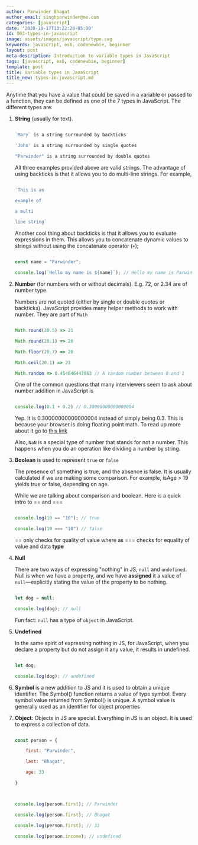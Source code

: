 ```yaml
---
author: Parwinder Bhagat
author_email: singhparwinder@me.com
categories: [javascript]
date: '2020-10-17T13:22:20-05:00'
id: 003-types-in-javascript
image: assets/images/javascript/type.svg
keywords: javascript, es6, codenewbie, beginner
layout: post
meta-description: Introduction to variable types in JavaScript
tags: [javascript, es6, codenewbie, beginner]
template: post
title: Variable types in JavaScript
title_new: types-in-javascript.md
---
```




Anytime that you have a value that could be saved in a variable or passed to a function, they can be defined as one of the 7 types in JavaScript. The different types are:



1. **String** (usually for text).

   ```javascript

   `Mary` is a string surrounded by backticks

   'John' is a string surrounded by single quotes

   "Parwinder" is a string surrounded by double quotes

   ```

   All three examples provided above are valid strings. The advantage of using backticks is that it allows you to do multi-line strings. For example,



   ```javascript

   `This is an

   example of

   a multi

   line string`

   ```



   Another cool thing about backticks is that it allows you to evaluate expressions in them. This allows you to concatenate dynamic values to strings without using the concatenate operator (`+`);



   ```javascript

   const name = "Parwinder";

   console.log(`Hello my name is ${name}`); // Hello my name is Parwinder

   ```



2. **Number** (for numbers with or without decimals). E.g. 72, or 2.34 are of number type.



   Numbers are not quoted (either by single or double quotes or backticks). JavaScript provides many helper methods to work with number. They are part of `Math`



   ```javascript

   Math.round(20.5) => 21

   Math.round(20.1) => 20

   Math.floor(20.7) => 20

   Math.ceil(20.1) => 21

   Math.random => 0.454646447863 // A random number between 0 and 1

   ```



   One of the common questions that many interviewers seem to ask about number addition in JavaScript is



   ```javascript

   console.log(0.1 + 0.2) // 0.30000000000000004

   ```



   Yep. It is 0.30000000000000004 instead of simply being 0.3. This is because your browser is doing floating point math. To read up more about it go to [this link](https://0.30000000000000004.com)



   Also, `NaN` is a special type of number that stands for not a number. This happens when you do an operation like dividing a number by string.



3. **Boolean** is used to represent `true` or `false`



   The presence of something is true, and the absence is false. It is usually calculated if we are making some comparison. For example, isAge > 19 yields true or false, depending on age.



   While we are talking about comparison and boolean. Here is a quick intro to == and ===



   ```javascript

   console.log(10 == "10"); // true

   console.log(10 === "10") // false

   ```



   == only checks for quality of value where as === checks for equality of value and data **type**



4. **Null**



   There are two ways of expressing "nothing" in JS, `null` and `undefined`. Null is when we have a property, and we have **assigned** it a value of `null`—explicitly stating the value of the property to be nothing.



   ```javascript

   let dog = null;

   console.log(dog); // null

   ```



   Fun fact: `null` has a type of `object` in JavaScript.



5. **Undefined**



   In the same spirit of expressing nothing in JS, for JavaScript, when you declare a property but do not assign it any value, it results in undefined.



   ```javascript

   let dog;

   console.log(dog); // undefined

   ```



6. **Symbol** is a new addition to JS and it is used to obtain a unique identifier. The Symbol() function returns a value of type symbol. Every symbol value returned from Symbol() is unique. A symbol value is generally used as an identifier for object properties



7. **Object**: Objects in JS are special. Everything in JS is an object. It is used to express a collection of data.

   ```javascript

   const person = {

       first: "Parwinder",

       last: "Bhagat",

       age: 33

   }



   console.log(person.first); // Parwinder

   console.log(person.first); // Bhagat

   console.log(person.first); // 33

   console.log(person.income); // undefined

   ```


